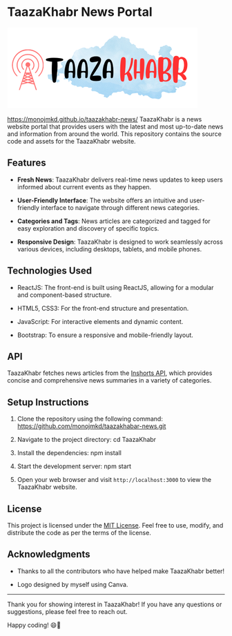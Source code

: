 # TaazaKhabr News Portal

![TaazaKhabr Logo](logo.png)

https://monojmkd.github.io/taazakhabr-news/
TaazaKhabr is a news website portal that provides users with the latest and most up-to-date news and information from around the world. This repository contains the source code and assets for the TaazaKhabr website.

## Features

- **Fresh News**: TaazaKhabr delivers real-time news updates to keep users informed about current events as they happen.

- **User-Friendly Interface**: The website offers an intuitive and user-friendly interface to navigate through different news categories.

- **Categories and Tags**: News articles are categorized and tagged for easy exploration and discovery of specific topics.

- **Responsive Design**: TaazaKhabr is designed to work seamlessly across various devices, including desktops, tablets, and mobile phones.

## Technologies Used

- ReactJS: The front-end is built using ReactJS, allowing for a modular and component-based structure.

- HTML5, CSS3: For the front-end structure and presentation.

- JavaScript: For interactive elements and dynamic content.

- Bootstrap: To ensure a responsive and mobile-friendly layout.

## API

TaazaKhabr fetches news articles from the [Inshorts API](https://docs.inshorts.me/), which provides concise and comprehensive news summaries in a variety of categories.

## Setup Instructions

1. Clone the repository using the following command:
https://github.com/monojmkd/taazakhabar-news.git

2. Navigate to the project directory:
cd TaazaKhabr

3. Install the dependencies:
npm install

4. Start the development server:
npm start

5. Open your web browser and visit `http://localhost:3000` to view the TaazaKhabr website.

## License

This project is licensed under the [MIT License](LICENSE). Feel free to use, modify, and distribute the code as per the terms of the license.

## Acknowledgments

- Thanks to all the contributors who have helped make TaazaKhabr better!

- Logo designed by myself using Canva.

---

Thank you for showing interest in TaazaKhabr! If you have any questions or suggestions, please feel free to reach out.

Happy coding! 😄📰


